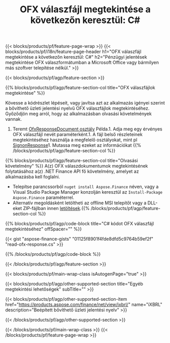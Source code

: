 ﻿---
title: "OFX válaszfájl megtekintése a következőn keresztül: C#"
description: Mintakód a OFX válaszfájl megtekintéséhez. Használja a API példakódot a OFX válaszfájlok kötegelt megtekintéséhez a .NET alapú alkalmazásokban. 
url: /hu/net/view/ofx-response/
family: finance
platformtag: net
feature: view
informat: OFX response
outformat: 
otherformats: 
---
{{< blocks/products/pf/feature-page-wrap >}}
{{< blocks/products/pf/i18n/feature-page-header h1="OFX válaszfájl megtekintése a következőn keresztül: C#" h2="Pénzügyi jelentések megtekintése OFX válaszformátumban a Microsoft Office vagy bármilyen más szoftver telepítése nélkül." >}}

{{< blocks/products/pf/agp/feature-section >}}

{{% blocks/products/pf/agp/feature-section-col title="OFX válaszfájlok megtekintése" %}}

Kövesse a kódrészlet lépéseit, vagy javítsa azt az alkalmazás igényei szerint a bővíthető üzleti jelentési nyelvű OFX válaszfájlok megtekintéséhez. Győződjön meg arról, hogy az alkalmazásban olvasási követelmények vannak.

1. Teremt [OfxResponseDocument osztály](https://apireference.aspose.com/finance/net/aspose.finance.ofx/ofxresponsedocument) Példa.1. Adja meg egy érvényes OFX válaszfájl nevét paraméterként.1. A fájl belső részleteinek megtekintéséhez használja a megfelelő osztályokat, mint pl [SignonResponse](https://apireference.aspose.com/finance/net/aspose.finance.ofx.signon/signonresponse)1. Mutassa meg ezeket az információkat
{{% /blocks/products/pf/agp/feature-section-col %}}

{{% blocks/products/pf/agp/feature-section-col title="Olvasási követelmény" %}}
A(z) OFX válaszdokumentumok megtekintésének folytatásához a(z) .NET Finance API fő követelmény, amelyet az alkalmazásba kell foglalni. 
- Telepítse parancssorból ```nuget install Aspose.Finance``` néven, vagy a Visual Studio Package Manager konzolján keresztül az ```Install-Package Aspose.Finance``` paraméterrel.
- Alternatív megoldásként letöltheti az offline MSI telepítőt vagy a DLL-eket ZIP-fájlban innen [letöltések](https://downloads.aspose.com/finance/net).{{% /blocks/products/pf/agp/feature-section-col %}}

{{% blocks/products/pf/agp/code-block title="C# kódot OFX válaszfájl megtekintéséhez" offSpacer="" %}}

{{< gist "aspose-finance-gists" "01125f8901f4fde8dfd5c9764b59ef2f" "read-ofx-response.cs" >}}

{{% /blocks/products/pf/agp/code-block %}}

{{< /blocks/products/pf/agp/feature-section >}}

{{< blocks/products/pf/main-wrap-class isAutogenPage="true" >}}

{{< blocks/products/pf/agp/other-supported-section title="Egyéb megtekintési lehetőségek" subTitle="" >}}

{{< blocks/products/pf/agp/other-supported-section-item href="https://products.aspose.com/finance/net/view/ixbrl/" name="iXBRL" description="Beépített bővíthető üzleti jelentési nyelv" >}}

{{< /blocks/products/pf/agp/other-supported-section >}}

{{< /blocks/products/pf/main-wrap-class >}}
{{< /blocks/products/pf/feature-page-wrap >}}
